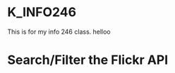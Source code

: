 # K_INFO246
This is for my info 246 class. helloo

<!DOCTYPE html>
  <head>
    <meta http-equiv="content-type" content="text/html; charset=utf-8"/>
    <title>Prototype: Flickr API - Display Photos (JSON)</title>
  </head>
  <body>
    <h1>Search/Filter the Flickr API</h1>
    <div id="feed"></div>
    <script type="text/javascript">
    //run function to parse json response, grab title, link, and media values - place in html tags
    function jsonFlickrFeed(fr) {
      var container = document.getElementById("feed");
      var markup = '<h1>' + '<a href="' + fr.link+ '">' + fr.title + '</a>'+ '</h1>';
      for (var i = 0; i < fr.items.length; i++) {
        markup += '<a title="' + fr.items[i].title + '" href="' + fr.items[i].link + '"><img src="' + fr.items[i].media.m + '" alt="' + fr.items[i].title + '"></a>';
      }
      container.innerHTML = markup;
      }
     </script>
     <!-- use script tag to make request to flickr api, specify json format and tag to search -->
     <script type="text/javascript" src="https://api.flickr.com/services/feeds/photos_public.gne?tags=dogs&format=json"></script>
  </body>
</html>
